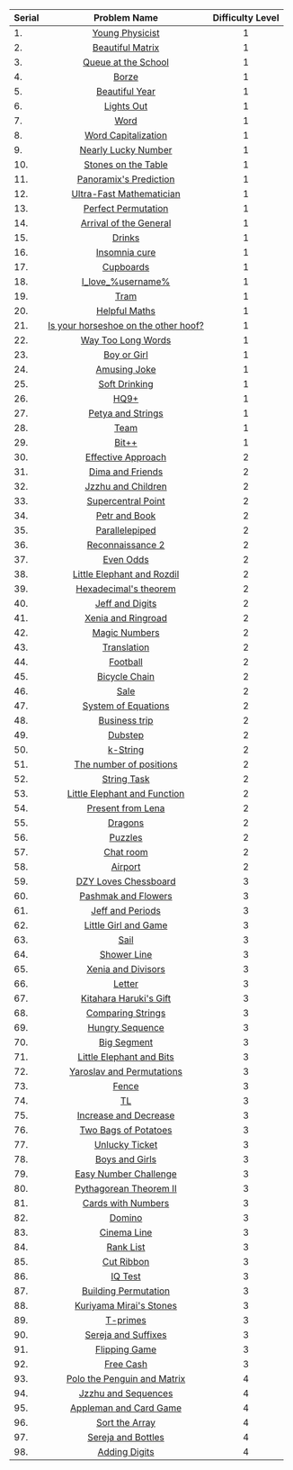 | Serial | Problem Name | Difficulty Level |
|:--|:---:|:---:|
|1.| [Young Physicist](http://codeforces.com/problemset/problem/69/A) | 1 |
|2.| [Beautiful Matrix](http://codeforces.com/problemset/problem/263/A) | 1 |
|3.| [Queue at the School](http://codeforces.com/problemset/problem/266/B) | 1 |
|4.| [Borze](http://codeforces.com/problemset/problem/32/B) | 1 |
|5.| [Beautiful Year](http://codeforces.com/problemset/problem/271/A) | 1 |
|6.| [Lights Out](http://codeforces.com/problemset/problem/275/A) | 1 |
|7.| [Word](http://codeforces.com/problemset/problem/59/A) | 1 |
|8.| [Word Capitalization](http://codeforces.com/problemset/problem/281/A) | 1 |
|9.| [Nearly Lucky Number](http://codeforces.com/problemset/problem/110/A) | 1 |
|10.| [Stones on the Table](http://codeforces.com/problemset/problem/266/A) | 1 |
|11.| [Panoramix's Prediction](http://codeforces.com/problemset/problem/80/A) | 1 |
|12.| [Ultra-Fast Mathematician](http://codeforces.com/problemset/problem/61/A) | 1 |
|13.| [Perfect Permutation](http://codeforces.com/problemset/problem/233/A) | 1 |
|14.| [Arrival of the General](http://codeforces.com/problemset/problem/144/A) | 1 |
|15.| [Drinks](http://codeforces.com/problemset/problem/200/B) | 1 |
|16.| [Insomnia cure](http://codeforces.com/problemset/problem/148/A) | 1 |
|17.| [Cupboards](http://codeforces.com/problemset/problem/248/A) | 1 |
|18.| [I_love_\%username\%](http://codeforces.com/problemset/problem/155/A) | 1 |
|19.| [Tram](http://codeforces.com/problemset/problem/116/A) | 1 |
|20.| [Helpful Maths](http://codeforces.com/problemset/problem/339/A) | 1 |
|21.| [Is your horseshoe on the other hoof?](http://codeforces.com/problemset/problem/228/A) | 1 |
|22.| [Way Too Long Words](http://codeforces.com/problemset/problem/71/A) | 1 |
|23.| [Boy or Girl](http://codeforces.com/problemset/problem/236/A) | 1 |
|24.| [Amusing Joke](http://codeforces.com/problemset/problem/141/A) | 1 |
|25.| [Soft Drinking](http://codeforces.com/problemset/problem/151/A) | 1 |
|26.| [HQ9+](http://codeforces.com/problemset/problem/133/A) | 1 |
|27.| [Petya and Strings](http://codeforces.com/problemset/problem/112/A) | 1 |
|28.| [Team](http://codeforces.com/problemset/problem/231/A) | 1 |
|29.| [Bit++](http://codeforces.com/problemset/problem/282/A) | 1 |
|30.| [Effective Approach](http://codeforces.com/problemset/problem/227/B) | 2 |
|31.| [Dima and Friends](http://codeforces.com/problemset/problem/272/A) | 2 |
|32.| [Jzzhu and Children](http://codeforces.com/problemset/problem/450/A) | 2 |
|33.| [Supercentral Point](http://codeforces.com/problemset/problem/165/A) | 2 |
|34.| [Petr and Book](http://codeforces.com/problemset/problem/139/A) | 2 |
|35.| [Parallelepiped](http://codeforces.com/problemset/problem/224/A) | 2 |
|36.| [Reconnaissance 2](http://codeforces.com/problemset/problem/34/A) | 2 |
|37.| [Even Odds](http://codeforces.com/problemset/problem/318/A) | 2 |
|38.| [Little Elephant and Rozdil](http://codeforces.com/problemset/problem/205/A) | 2 |
|39.| [Hexadecimal's theorem](http://codeforces.com/problemset/problem/199/A) | 2 |
|40.| [Jeff and Digits](http://codeforces.com/problemset/problem/352/A) | 2 |
|41.| [Xenia and Ringroad](http://codeforces.com/problemset/problem/339/B) | 2 |
|42.| [Magic Numbers](http://codeforces.com/problemset/problem/320/A) | 2 |
|43.| [Translation](http://codeforces.com/problemset/problem/41/A) | 2 |
|44.| [Football](http://codeforces.com/problemset/problem/96/A) | 2 |
|45.| [Bicycle Chain](http://codeforces.com/problemset/problem/215/A) | 2 |
|46.| [Sale](http://codeforces.com/problemset/problem/34/B) | 2 |
|47.| [System of Equations](http://codeforces.com/problemset/problem/214/A) | 2 |
|48.| [Business trip](http://codeforces.com/problemset/problem/149/A) | 2 |
|49.| [Dubstep](http://codeforces.com/problemset/problem/208/A) | 2 |
|50.| [k-String](http://codeforces.com/problemset/problem/219/A) | 2 |
|51.| [The number of positions](http://codeforces.com/problemset/problem/124/A) | 2 |
|52.| [String Task](http://codeforces.com/problemset/problem/118/A) | 2 |
|53.| [Little Elephant and Function](http://codeforces.com/problemset/problem/221/A) | 2 |
|54.| [Present from Lena](http://codeforces.com/problemset/problem/118/B) | 2 |
|55.| [Dragons](http://codeforces.com/problemset/problem/230/A) | 2 |
|56.| [Puzzles](http://codeforces.com/problemset/problem/337/A) | 2 |
|57.| [Chat room](http://codeforces.com/problemset/problem/58/A) | 2 |
|58.| [Airport](http://codeforces.com/problemset/problem/218/B) | 2 |
|59.| [DZY Loves Chessboard](http://codeforces.com/problemset/problem/445/A) | 3 |
|60.| [Pashmak and Flowers](http://codeforces.com/problemset/problem/459/B) | 3 |
|61.| [Jeff and Periods](http://codeforces.com/problemset/problem/352/B) | 3 |
|62.| [Little Girl and Game](http://codeforces.com/problemset/problem/276/B) | 3 |
|63.| [Sail](http://codeforces.com/problemset/problem/298/B) | 3 |
|64.| [Shower Line](http://codeforces.com/problemset/problem/431/B) | 3 |
|65.| [Xenia and Divisors](http://codeforces.com/problemset/problem/342/A) | 3 |
|66.| [Letter](http://codeforces.com/problemset/problem/43/B) | 3 |
|67.| [Kitahara Haruki's Gift](http://codeforces.com/problemset/problem/433/A) | 3 |
|68.| [Comparing Strings](http://codeforces.com/problemset/problem/186/A) | 3 |
|69.| [Hungry Sequence](http://codeforces.com/problemset/problem/327/B) | 3 |
|70.| [Big Segment](http://codeforces.com/problemset/problem/242/B) | 3 |
|71.| [Little Elephant and Bits](http://codeforces.com/problemset/problem/258/A) | 3 |
|72.| [Yaroslav and Permutations](http://codeforces.com/problemset/problem/296/A) | 3 |
|73.| [Fence](http://codeforces.com/problemset/problem/363/B) | 3 |
|74.| [TL](http://codeforces.com/problemset/problem/350/A) | 3 |
|75.| [Increase and Decrease](http://codeforces.com/problemset/problem/246/B) | 3 |
|76.| [Two Bags of Potatoes](http://codeforces.com/problemset/problem/239/A) | 3 |
|77.| [Unlucky Ticket](http://codeforces.com/problemset/problem/160/B) | 3 |
|78.| [Boys and Girls](http://codeforces.com/problemset/problem/253/A) | 3 |
|79.| [Easy Number Challenge](http://codeforces.com/problemset/problem/236/B) | 3 |
|80.| [Pythagorean Theorem II](http://codeforces.com/problemset/problem/304/A) | 3 |
|81.| [Cards with Numbers](http://codeforces.com/problemset/problem/254/A) | 3 |
|82.| [Domino](http://codeforces.com/problemset/problem/353/A) | 3 |
|83.| [Cinema Line](http://codeforces.com/problemset/problem/349/A) | 3 |
|84.| [Rank List](http://codeforces.com/problemset/problem/166/A) | 3 |
|85.| [Cut Ribbon](http://codeforces.com/problemset/problem/189/A) | 3 |
|86.| [IQ Test](http://codeforces.com/problemset/problem/287/A) | 3 |
|87.| [Building Permutation](http://codeforces.com/problemset/problem/285/C) | 3 |
|88.| [Kuriyama Mirai's Stones](http://codeforces.com/problemset/problem/433/B) | 3 |
|89.| [T-primes](http://codeforces.com/problemset/problem/230/B) | 3 |
|90.| [Sereja and Suffixes](http://codeforces.com/problemset/problem/368/B) | 3 |
|91.| [Flipping Game](http://codeforces.com/problemset/problem/327/A) | 3 |
|92.| [Free Cash](http://codeforces.com/problemset/problem/237/A) | 3 |
|93.| [Polo the Penguin and Matrix](http://codeforces.com/problemset/problem/289/B) | 4 |
|94.| [Jzzhu and Sequences](http://codeforces.com/problemset/problem/450/B) | 4 |
|95.| [Appleman and Card Game](http://codeforces.com/problemset/problem/462/B) | 4 |
|96.| [Sort the Array](http://codeforces.com/problemset/problem/451/B) | 4 |
|97.| [Sereja and Bottles](http://codeforces.com/problemset/problem/315/A) | 4 |
|98.| [Adding Digits](http://codeforces.com/problemset/problem/260/A) | 4 |
